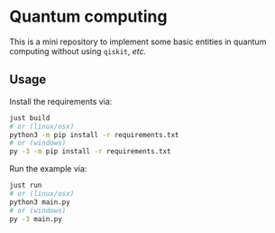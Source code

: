 # Quantum computing #

This is a mini repository to implement some basic entities in quantum computing without using `qiskit`, _etc._

## Usage ##

Install the requirements via:

```bash
just build
# or (linux/osx)
python3 -m pip install -r requirements.txt
# or (windows)
py -3 -m pip install -r requirements.txt
```

Run the example via:

```bash
just run
# or (linux/osx)
python3 main.py
# or (windows)
py -3 main.py
```
